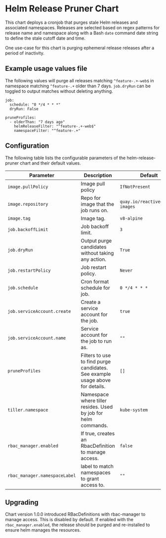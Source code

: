 # Helm Release Pruner Chart

This chart deploys a cronjob that purges stale Helm releases and associated namespaces. Releases are selected based on regex patterns for release name and namespace along with a Bash `date` command date string to define the stale cutoff date and time.

One use-case for this chart is purging ephemeral release releases after a period of inactivity.

## Example usage values file

The following values will purge all releases matching `^feature-.+-web$` in namespace matching `^feature-.+` older than 7 days. `job.dryRun` can be toggled to output matches without deleting anything.

```
job:
  schedule: "0 */4 * * *"
  dryRun: False

pruneProfiles:
  - olderThan: "7 days ago"
    helmReleaseFilter: "^feature-.+-web$"
    namespaceFilter: "^feature-.+"
```

## Configuration

The following table lists the configurable parameters of the helm-release-pruner chart and their default values.

| Parameter | Description | Default | Required |
| --------- | ----------- | ------- | -------- |
| `image.pullPolicy` | Image pull policy | `IfNotPresent` | no |
| `image.repository` | Repo for image that the job runs on. | `quay.io/reactiveops/ci-images` | no |
| `image.tag` | Image tag. | `v8-alpine` | no |
| `job.backoffLimit` | Job backoff limit. | `3` | no |
| `job.dryRun` | Output purge candidates without taking any action. | `True` | no |
| `job.restartPolicy` | Job restart policy. | `Never` | no |
| `job.schedule` | Cron format schedule for job. | `0 */4 * * *` | no |
| `job.serviceAccount.create` | Create a service account for the job. | `true` | no |
| `job.serviceAccount.name` | Service account for the job to run as. | `""` | no |
| `pruneProfiles` | Filters to use to find purge candidates. See example usage above for details. | `[]` | yes |
| `tiller.namespace` | Namespace where tiller resides. Used by job for helm commands. | `kube-system` | no |
| `rbac_manager.enabled` | If true, creates an RbacDefinition to manage access. | `false` | no |
| `rbac_manager.namespaceLabel` | label to match namespaces to grant access to. | `""` | no |



## Upgrading
Chart version 1.0.0 introduced RBacDefinitions with rbac-manager to manage access.  This is disabled by default.  If enabled with the `rbac_manager.enabled`, the release should be purged and re-installed to ensure helm manages the resources.
